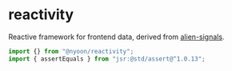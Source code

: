 # reactivity

Reactive framework for frontend data, derived from [alien-signals](https://github.com/stackblitz/alien-signals).

```ts
import {} from "@nyoon/reactivity";
import { assertEquals } from "jsr:@std/assert@^1.0.13";
```
